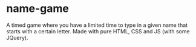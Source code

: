# name-game
A timed game where you have a limited time to type in a given name that starts with a certain letter. Made with pure HTML, CSS and JS (with some JQuery).
